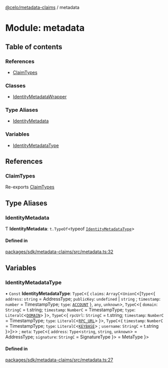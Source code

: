[@celo/metadata-claims](../README.md) / metadata

# Module: metadata

## Table of contents

### References

- [ClaimTypes](metadata.md#claimtypes)

### Classes

- [IdentityMetadataWrapper](../classes/metadata.IdentityMetadataWrapper.md)

### Type Aliases

- [IdentityMetadata](metadata.md#identitymetadata)

### Variables

- [IdentityMetadataType](metadata.md#identitymetadatatype)

## References

### ClaimTypes

Re-exports [ClaimTypes](../enums/types.ClaimTypes.md)

## Type Aliases

### IdentityMetadata

Ƭ **IdentityMetadata**: `t.TypeOf`\<typeof [`IdentityMetadataType`](metadata.md#identitymetadatatype)\>

#### Defined in

[packages/sdk/metadata-claims/src/metadata.ts:32](https://github.com/celo-org/developer-tooling/blob/master/packages/sdk/metadata-claims/src/metadata.ts#L32)

## Variables

### IdentityMetadataType

• `Const` **IdentityMetadataType**: `TypeC`\<\{ `claims`: `ArrayC`\<`UnionC`\<[`Type`\<\{ `address`: `string` = AddressType; `publicKey`: `undefined` \| `string` ; `timestamp`: `number` = TimestampType; `type`: [`ACCOUNT`](../enums/types.ClaimTypes.md#account)  }, `any`, `unknown`\>, `TypeC`\<\{ `domain`: `StringC` = t.string; `timestamp`: `NumberC` = TimestampType; `type`: `LiteralC`\<[`DOMAIN`](../enums/types.ClaimTypes.md#domain)\>  }\>, `TypeC`\<\{ `rpcUrl`: `StringC` = t.string; `timestamp`: `NumberC` = TimestampType; `type`: `LiteralC`\<[`RPC_URL`](../enums/types.ClaimTypes.md#rpc_url)\>  }\>, `TypeC`\<\{ `timestamp`: `NumberC` = TimestampType; `type`: `LiteralC`\<[`KEYBASE`](../enums/types.ClaimTypes.md#keybase)\> ; `username`: `StringC` = t.string }\>]\>\> ; `meta`: `TypeC`\<\{ `address`: `Type`\<`string`, `string`, `unknown`\> = AddressType; `signature`: `StringC` = SignatureType }\> = MetaType }\>

#### Defined in

[packages/sdk/metadata-claims/src/metadata.ts:27](https://github.com/celo-org/developer-tooling/blob/master/packages/sdk/metadata-claims/src/metadata.ts#L27)
